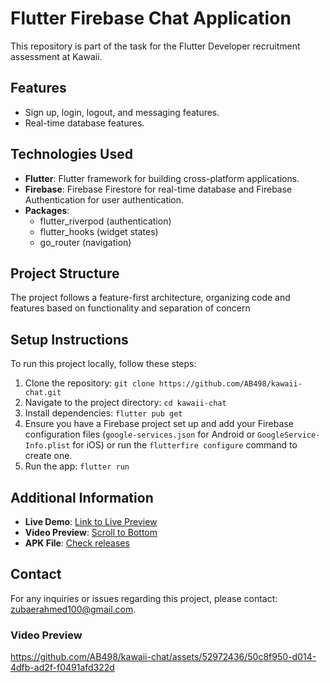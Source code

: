 # Flutter Firebase Chat Application

This repository is part of the task for the Flutter Developer recruitment assessment at Kawaii.

## Features

- Sign up, login, logout, and messaging features.
- Real-time database features.
  
## Technologies Used

- **Flutter**: Flutter framework for building cross-platform applications.
- **Firebase**: Firebase Firestore for real-time database and Firebase Authentication for user authentication.
- **Packages**: 
  - flutter_riverpod (authentication)
  - flutter_hooks (widget states)
  - go_router (navigation)

## Project Structure

The project follows a feature-first architecture, organizing code and features based on functionality and separation of concern

## Setup Instructions

To run this project locally, follow these steps:

1. Clone the repository: `git clone https://github.com/AB498/kawaii-chat.git`
2. Navigate to the project directory: `cd kawaii-chat`
3. Install dependencies: `flutter pub get`
4. Ensure you have a Firebase project set up and add your Firebase configuration files (`google-services.json` for Android or `GoogleService-Info.plist` for iOS) or run the `flutterfire configure` command to create one.
5. Run the app: `flutter run`

## Additional Information

- **Live Demo**: [Link to Live Preview](https://ab498.github.io)
- **Video Preview**: [Scroll to Bottom](#video-preview)
- **APK File**: [Check releases](#)

## Contact

For any inquiries or issues regarding this project, please contact: [zubaerahmed100@gmail.com](mailto:zubaerahmed100@gmail.com).

### Video Preview

https://github.com/AB498/kawaii-chat/assets/52972436/50c8f950-d014-4dfb-ad2f-f0491afd322d

